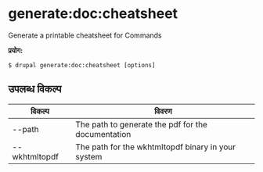 # generate:doc:cheatsheet
Generate a printable cheatsheet for Commands

**प्रयोग:**
```
$ drupal generate:doc:cheatsheet [options]
```

## उपलब्ध विकल्प
विकल्प | विवरण
-------|-------------
--path | The path to generate the pdf for the documentation
--wkhtmltopdf | The path for the wkhtmltopdf binary in your system
